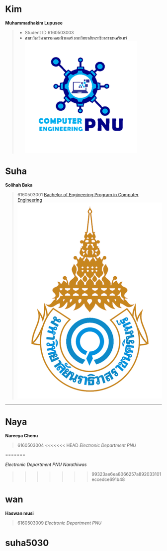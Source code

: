 # Kim
**Muhammadhakim Lupusee**
> - Student ID 6160503003
> - [สาขาวิชาวิศวกรรมคอมพิวเตอร์ มหาวิทยาลัยนราธิวาสราชนครินทร์ ![Program in Computer Engineering Logo ](cpe.png)](http://eng.pnu.ac.th/main/index.php/th/about-us-th/th-programme-offered/undergraduate-th/th-computer-engineering)
# Suha 
**Solihah Baka**
> 6160503001
[Bachelor of Engineering Program in Computer Engineering](http://eng.pnu.ac.th/main/index.php/th/about-us-th/th-programme-offered/undergraduate-th/th-computer-engineering)
![Princess of Naradhiwas University ](pnu.png)
---
# Naya
**Nareeya Chenu**
> 6160503004 
<<<<<<< HEAD
*Electronic Department PNU*


=======

*Electronic Department PNU Narathiwas* 
>>>>>>> 99323ae6ea8066257a892033101eccedce691b48
# wan
**Haswan musi**
> 6160503009
*Electronic Department PNU*

# suha5030
